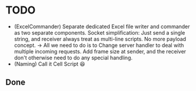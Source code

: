 # TODO

- (ExcelCommander) Separate dedicated Excel file writer and commander as two separate components.
Socket simplification: Just send a single string, and receiver always treat as multi-line scripts. No more payload concept. -> All we need to do is to Change server handler to deal with multiple incoming requests. Add frame size at sender, and the receiver don't otherwise need to do any special handling.
- (Naming) Call it Cell Script 😆

## Done

